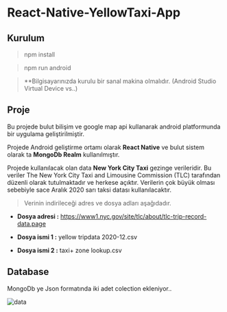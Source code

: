 # React-Native-YellowTaxi-App

## Kurulum
  >npm install
  
  >npm run android
  
  >**Bilgisayarınızda kurulu bir sanal makina olmalıdır. (Android Studio Virtual Device vs..)
  
## Proje

Bu projede bulut bilişim ve google map api kullanarak android platformunda bir uygulama geliştirilmiştir. 

Projede Android geliştirme ortamı olarak **React Native** ve bulut sistem olarak ta **MongoDb Realm** kullanılmıştır.

Projede kullanılacak olan data **New York City Taxi** gezinge verileridir. Bu veriler The New York City Taxi and Limousine Commission (TLC) tarafından düzenli olarak tutulmaktadır ve herkese açıktır. Verilerin çok büyük olması sebebiyle sace Aralık 2020 sarı taksi datası kullanılacaktır. 

>Verinin indirileceği adres ve dosya adları aşağıdadır.

- **Dosya adresi :** https://www1.nyc.gov/site/tlc/about/tlc-trip-record-data.page

- **Dosya ismi 1 :** yellow tripdata 2020-12.csv

- **Dosya ismi 2 :** taxi+ zone lookup.csv

## Database

MongoDb ye Json formatında iki adet colection ekleniyor..


![data](https://user-images.githubusercontent.com/48925129/117534592-c6fbaf00-affa-11eb-8f8d-95702a8216ed.png)


